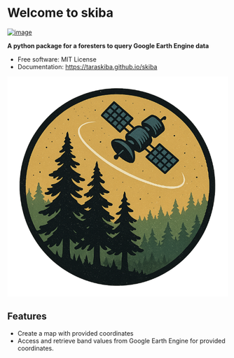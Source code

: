 # Welcome to skiba


[![image](https://img.shields.io/pypi/v/skiba.svg)](https://pypi.python.org/pypi/skiba)


**A python package for a foresters to query Google Earth Engine data**


-   Free software: MIT License
-   Documentation: <https://taraskiba.github.io/skiba>

[![ForestSPOT](files/logo.png)](https://github.com/taraskiba/skiba/tree/main/docs/files/logo.png)
## Features

-   Create a map with provided coordinates
-   Access and retrieve band values from Google Earth Engine for provided coordinates.

